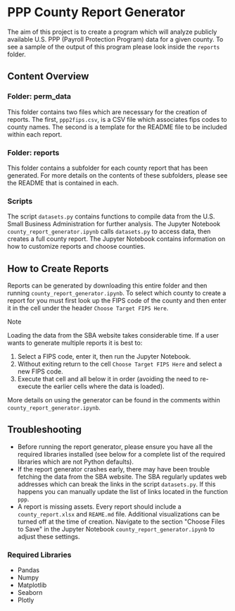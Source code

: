 # PPP County Report Generator
The aim of this project is to create a program which will analyze publicly available U.S. PPP (Payroll Protection Program) data for a given county. To see a sample of the output of this program please look inside the `reports` folder.

## Content Overview

### Folder: perm_data
This folder contains two files which are necessary for the creation of reports.  The first, `ppp2fips.csv`, is a CSV file which associates fips codes to county names. The second is a template for the README file to be included within each report.

### Folder: reports
This folder contains a subfolder for each county report that has been generated. For more details on the contents of these subfolders, please see the README that is contained in each.

### Scripts
The script `datasets.py` contains functions to compile data from the U.S. Small Business Administration for further analysis.  The Jupyter Notebook `county_report_generator.ipynb` calls `datasets.py` to access data, then creates a full county report. The Jupyter Notebook contains information on how to customize reports and choose counties.

## How to Create Reports
Reports can be generated by downloading this entire folder and then running `county_report_generator.ipynb`. To select which county to create a report for you must first look up the FIPS code of the county and then enter it in the cell under the header `Choose Target FIPS Here`. 
>[!NOTE]  
>Loading the data from the SBA website takes considerable time. If a user wants to generate multiple reports it is best to: 
>1. Select a FIPS code, enter it, then run the Jupyter Notebook. 
>2. Without exiting return to the cell `Choose Target FIPS Here` and select a new FIPS code. 
>3. Execute that cell and all below it in order (avoiding the need to re-execute the earlier cells where the data is loaded).

More details on using the generator can be found in the comments within `county_report_generator.ipynb`.

## Troubleshooting
* Before running the report generator, please ensure you have all the required libraries installed (see below for a complete list of the required libraries which are not Python defaults).
* If the report generator crashes early, there may have been trouble fetching the data from the SBA website.  The SBA regularly updates web addresses which can break the links in the script `datasets.py`.  If this happens you can manually update the list of links located in the function `ppp`.
* A report is missing assets. Every report should include a `county_report.xlsx` and `REAME.md` file. Additional visualizations can be turned off at the time of creation. Navigate to the section "Choose Files to Save" in the Jupyter Notebook `county_report_generator.ipynb` to adjust these settings. 

### Required Libraries
* Pandas
* Numpy
* Matplotlib
* Seaborn
* Plotly

